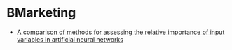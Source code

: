 # BMarketing

* [A comparison of methods for assessing the relative importance of input variables in
artificial neural networks](https://www.aensiweb.com/old/jasr/jasr/2013/5692-5700.pdf)
